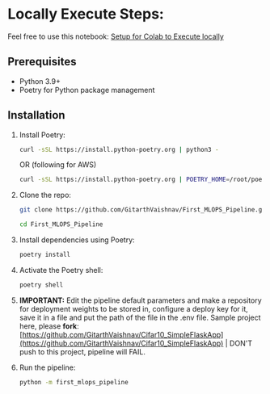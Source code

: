 # Locally Execute Steps:
Feel free to use this notebook: [Setup for Colab to Execute locally](https://github.com/GitarthVaishnav/First_Pipeline/blob/4cec3fea5c7f7fcb50ee11f931e787879ca26e0c/notebooks/Archive/Setup%20for%20Colab%20to%20Execute%20locally.ipynb)
## Prerequisites

- Python 3.9+
- Poetry for Python package management

## Installation

1. Install Poetry:
   ```sh
   curl -sSL https://install.python-poetry.org | python3 -
   ```
   OR (following for AWS)
   ```sh
   curl -sSL https://install.python-poetry.org | POETRY_HOME=/root/poetry python3 -
   ```
3. Clone the repo:
    ```sh
   git clone https://github.com/GitarthVaishnav/First_MLOPS_Pipeline.git

   cd First_MLOPS_Pipeline
   ```

4. Install dependencies using Poetry:
    ```sh 
   poetry install
   ```

5. Activate the Poetry shell:
    ```sh
   poetry shell
   ```

6. **IMPORTANT:** Edit the pipeline default parameters and make a repository for deployment weights to be stored in, configure a deploy key for it, save it in a file and put the path of the file in the .env file. Sample project here, please **fork**: [https://github.com/GitarthVaishnav/Cifar10_SimpleFlaskApp](https://github.com/GitarthVaishnav/Cifar10_SimpleFlaskApp) | DON'T push to this project, pipeline will FAIL.

7. Run the pipeline:
    ```sh
   python -m first_mlops_pipeline
   ```
